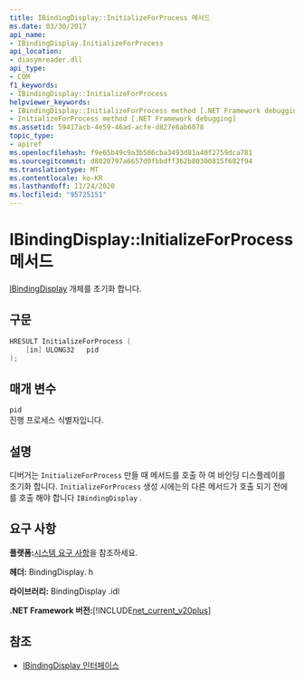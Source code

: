 ```yaml
---
title: IBindingDisplay::InitializeForProcess 메서드
ms.date: 03/30/2017
api_name:
- IBindingDisplay.InitializeForProcess
api_location:
- diasymreader.dll
api_type:
- COM
f1_keywords:
- IBindingDisplay::InitializeForProcess
helpviewer_keywords:
- IBindingDisplay::InitializeForProcess method [.NET Framework debugging]
- InitializeForProcess method [.NET Framework debugging]
ms.assetid: 59417acb-4e59-46ad-acfe-d827e6ab6078
topic_type:
- apiref
ms.openlocfilehash: f9e65b49c9a3b506cba3493d81a40f2759dca781
ms.sourcegitcommit: d8020797a6657d0fbbdff362b80300815f682f94
ms.translationtype: MT
ms.contentlocale: ko-KR
ms.lasthandoff: 11/24/2020
ms.locfileid: "95725151"
---
```

# <a name="ibindingdisplayinitializeforprocess-method"></a>IBindingDisplay::InitializeForProcess 메서드

[IBindingDisplay](ibindingdisplay-interface.md) 개체를 초기화 합니다.  
  
## <a name="syntax"></a>구문  
  
```cpp  
HRESULT InitializeForProcess (  
    [in] ULONG32   pid  
);  
```  
  
## <a name="parameters"></a>매개 변수  

 `pid`  
 진행 프로세스 식별자입니다.  
  
## <a name="remarks"></a>설명  

 디버거는 `InitializeForProcess` 만들 때 메서드를 호출 하 여 바인딩 디스플레이를 초기화 합니다. `InitializeForProcess` 생성 시에는의 다른 메서드가 호출 되기 전에를 호출 해야 합니다 `IBindingDisplay` .  
  
## <a name="requirements"></a>요구 사항  

 **플랫폼:**[시스템 요구 사항](../../get-started/system-requirements.md)을 참조하세요.  
  
 **헤더:** BindingDisplay. h  
  
 **라이브러리:** BindingDisplay .idl  
  
 **.NET Framework 버전:**[!INCLUDE[net_current_v20plus](../../../../includes/net-current-v20plus-md.md)]  
  
## <a name="see-also"></a>참조

- [IBindingDisplay 인터페이스](ibindingdisplay-interface.md)
